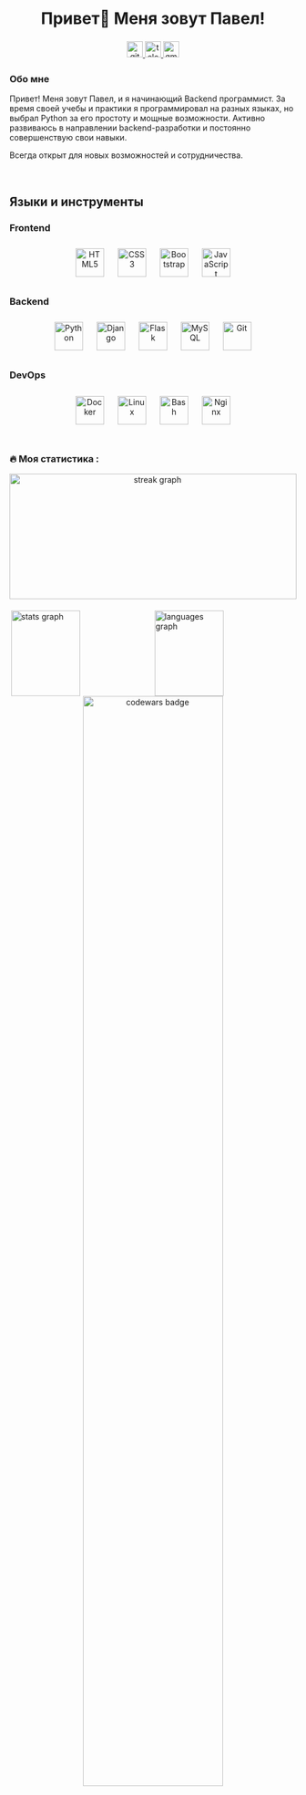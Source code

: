 ###

<h1 align="center">Привет👋 Меня зовут Павел!</h1>

###

<div align="center">
  <a href="https://github.com/AwakeGit" target="_blank">
    <img src="https://img.shields.io/badge/github-%2324292e.svg?&style=for-the-badge&logo=github&logoColor=white" alt="github" style="margin-bottom: 5px; height: 28px;" />
  </a>
  <a href="https://t.me/Awake111" target="_blank">
    <img src="https://img.shields.io/static/v1?message=Telegram&logo=telegram&label=&color=2CA5E0&logoColor=white&labelColor=&style=for-the-badge" alt="telegram logo" style="margin-bottom: 5px; height: 28px;" />
  </a>
  <a href="mailto:pashaaaa86@gmail.com" target="_blank">
    <img src="https://img.shields.io/badge/Gmail-D14836?style=for-the-badge&logo=gmail&logoColor=white" alt="gmail" style="margin-bottom: 5px; height: 28px;" />
  </a>
</div>

###

### Обо мне

Привет! Меня зовут Павел, и я начинающий Backend программист. За время своей
учебы и практики я программировал на разных языках, но выбрал Python за его
простоту и мощные возможности. Активно развиваюсь в направлении
backend-разработки и постоянно совершенствую свои навыки.

Всегда открыт для новых возможностей и сотрудничества.
<br/>



<br/>  

## Языки и инструменты

### Frontend

<div align="center">  
<a href="https://en.wikipedia.org/wiki/HTML5" target="_blank"><img style="margin: 10px" src="https://profilinator.rishav.dev/skills-assets/html5-original-wordmark.svg" alt="HTML5" height="50" /></a>  
<a href="https://www.w3schools.com/css/" target="_blank"><img style="margin: 10px" src="https://profilinator.rishav.dev/skills-assets/css3-original-wordmark.svg" alt="CSS3" height="50" /></a>  
<a href="https://getbootstrap.com/docs/3.4/javascript/" target="_blank"><img style="margin: 10px" src="https://profilinator.rishav.dev/skills-assets/bootstrap-plain.svg" alt="Bootstrap" height="50" /></a>  
<a href="https://www.javascript.com/" target="_blank"><img style="margin: 10px" src="https://profilinator.rishav.dev/skills-assets/javascript-original.svg" alt="JavaScript" height="50" /></a>  
</div>  

### Backend

<div align="center">  
<a href="https://www.python.org/" target="_blank"><img style="margin: 10px" src="https://profilinator.rishav.dev/skills-assets/python-original.svg" alt="Python" height="50" /></a>  
<a href="https://www.djangoproject.com/" target="_blank"><img style="margin: 10px" src="https://profilinator.rishav.dev/skills-assets/django-original.svg" alt="Django" height="50" /></a>  
<a href="https://flask.palletsprojects.com/" target="_blank"><img style="margin: 10px" src="https://profilinator.rishav.dev/skills-assets/flask.png" alt="Flask" height="50" /></a>  
<a href="https://www.mysql.com/" target="_blank"><img style="margin: 10px" src="https://profilinator.rishav.dev/skills-assets/mysql-original-wordmark.svg" alt="MySQL" height="50" /></a>  
<a href="https://github.com/" target="_blank"><img style="margin: 10px" src="https://profilinator.rishav.dev/skills-assets/git-scm-icon.svg" alt="Git" height="50" /></a>  
</div>  

### DevOps

<div align="center">  
<a href="https://www.docker.com/" target="_blank"><img style="margin: 10px" src="https://profilinator.rishav.dev/skills-assets/docker-original-wordmark.svg" alt="Docker" height="50" /></a>  
<a href="https://www.linux.org/" target="_blank"><img style="margin: 10px" src="https://profilinator.rishav.dev/skills-assets/linux-original.svg" alt="Linux" height="50" /></a>  
<a href="https://www.gnu.org/software/bash/" target="_blank"><img style="margin: 10px" src="https://profilinator.rishav.dev/skills-assets/gnu_bash-icon.svg" alt="Bash" height="50" /></a>  
<a href="https://www.nginx.com/" target="_blank"><img style="margin: 10px" src="https://profilinator.rishav.dev/skills-assets/nginx-original.svg" alt="Nginx" height="50" /></a>  
</div>  

<br/>  

<h3 align="left">🔥 Моя статистика :</h3>

<div style="text-align: center;">
    <img src="https://streak-stats.demolab.com?user=AwakeGit&locale=en&mode=daily&theme=synthwave&hide_border=false&border_radius=5&order=3" height="220" alt="streak graph" style="width: 100%;" />
</div>

<div style="display: flex; justify-content: space-around; align-items: center; margin-top: 20px;">
    <img src="https://github-readme-stats.vercel.app/api?username=AwakeGit&hide_title=false&hide_rank=false&show_icons=true&include_all_commits=true&count_private=true&disable_animations=false&theme=dracula&locale=en&hide_border=false&order=1" height="150" alt="stats graph" style="width: 49%;" />
    <img src="https://github-readme-stats.vercel.app/api/top-langs?username=AwakeGit&locale=en&hide_title=false&layout=compact&card_width=320&langs_count=5&theme=dracula&hide_border=false&order=2" height="150" alt="languages graph" style="width: 49%;" />
</div>

<div style="text-align: center;">
    <img src="https://www.codewars.com/users/AwakeGit/badges/micro" alt="codewars badge" style="width: 70%;" />
</div>


